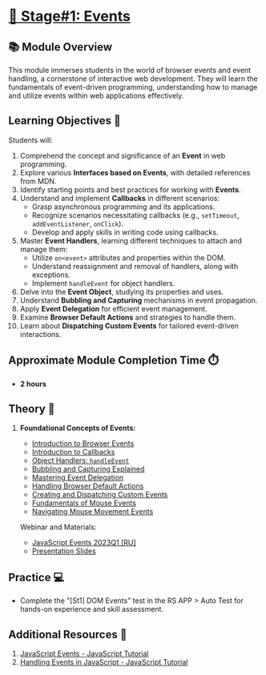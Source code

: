 # [🎯 Stage#1: Events](../../)

## 📚 Module Overview

This module immerses students in the world of browser events and event handling, a cornerstone of interactive web development. They will learn the fundamentals of event-driven programming, understanding how to manage and utilize events within web applications effectively.

## Learning Objectives 🎯

Students will:

1. Comprehend the concept and significance of an **Event** in web programming.
2. Explore various **Interfaces based on Events**, with detailed references from MDN.
3. Identify starting points and best practices for working with **Events**.
4. Understand and implement **Callbacks** in different scenarios:
   - Grasp asynchronous programming and its applications.
   - Recognize scenarios necessitating callbacks (e.g., `setTimeout`, `addEventListener`, `onClick`).
   - Develop and apply skills in writing code using callbacks.
5. Master **Event Handlers**, learning different techniques to attach and manage them:
   - Utilize `on<event>` attributes and properties within the DOM.
   - Understand reassignment and removal of handlers, along with exceptions.
   - Implement `handleEvent` for object handlers.
6. Delve into the **Event Object**, studying its properties and uses.
7. Understand **Bubbling and Capturing** mechanisms in event propagation.
8. Apply **Event Delegation** for efficient event management.
9. Examine **Browser Default Actions** and strategies to handle them.
10. Learn about **Dispatching Custom Events** for tailored event-driven interactions.

## Approximate Module Completion Time ⏱️

- **2 hours**

## Theory 📖

1. **Foundational Concepts of Events:**

   - [Introduction to Browser Events](https://javascript.info/introduction-browser-events)
   - [Introduction to Callbacks](https://javascript.info/callbacks)
   - [Object Handlers: `handleEvent`](https://javascript.info/introduction-browser-events#obekt-obrabotchik-handleevent)
   - [Bubbling and Capturing Explained](https://javascript.info/bubbling-and-capturing)
   - [Mastering Event Delegation](https://javascript.info/event-delegation)
   - [Handling Browser Default Actions](https://javascript.info/default-browser-action)
   - [Creating and Dispatching Custom Events](https://javascript.info/dispatch-events)
   - [Fundamentals of Mouse Events](https://javascript.info/mouse-events-basics)
   - [Navigating Mouse Movement Events](https://javascript.info/mousemove-mouseover-mouseout-mouseenter-mouseleave)

   Webinar and Materials:

   - [JavaScript Events 2023Q1 [RU]](https://youtube.com/live/VJEpE6DaOYo)
   - [Presentation Slides](https://github.com/MikAleinik/rs-webinar/tree/events)

## Practice 💻

- Complete the "[St1] DOM Events" test in the RS APP > Auto Test for hands-on experience and skill assessment.

## Additional Resources 📘

1. [JavaScript Events - JavaScript Tutorial](https://www.javascripttutorial.net/javascript-dom/javascript-events/)
2. [Handling Events in JavaScript - JavaScript Tutorial](https://www.javascripttutorial.net/javascript-dom/handling-events-in-javascript/)
